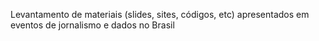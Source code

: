 Levantamento de materiais (slides, sites, códigos, etc) apresentados em eventos de jornalismo e dados no Brasil

